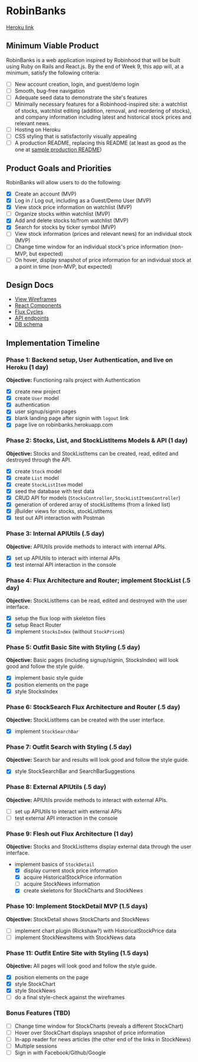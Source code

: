 # RobinBanks

[Heroku link][robinbanks]

[robinbanks]: http://www.robinbanks.herokuapp.com

## Minimum Viable Product

RobinBanks is a web application inspired by Robinhood that will be built using Ruby on Rails and React.js.  By the end of Week 9, this app will, at a minimum, satisfy the following criteria:

- [ ] New account creation, login, and guest/demo login
- [ ] Smooth, bug-free navigation
- [ ] Adequate seed data to demonstrate the site's features
- [ ] Minimally necessary features for a Robinhood-inspired site: a watchlist of stocks, watchlist editing (addition, removal, and reordering of stocks), and company information including latest and historical stock prices and relevant news.
- [ ] Hosting on Heroku
- [ ] CSS styling that is satisfactorily visually appealing
- [ ] A production README, replacing this README (at least as good as the one at [sample production README](https://github.com/appacademy/sample-project-proposal/blob/master/docs/production_readme.md))

## Product Goals and Priorities

RobinBanks will allow users to do the following:

<!-- This is a Markdown checklist. Use it to keep track of your
progress. Put an x between the brackets for a checkmark: [x] -->

- [x] Create an account (MVP)
- [x] Log in / Log out, including as a Guest/Demo User (MVP)
- [x] View stock price information on watchlist (MVP)
- [ ] Organize stocks within watchlist (MVP)
- [x] Add and delete stocks to/from watchlist (MVP)
- [x] Search for stocks by ticker symbol (MVP)
- [ ] View stock information (prices and relevant news) for an individual stock (MVP)
- [ ] Change time window for an individual stock's price information (non-MVP, but expected)
- [ ] On hover, display snapshot of price information for an individual stock at a point in time (non-MVP, but expected)

## Design Docs
* [View Wireframes][views]
* [React Components][components]
* [Flux Cycles][flux-cycles]
* [API endpoints][api-endpoints]
* [DB schema][schema]

[views]: ./docs/views.md
[components]: ./docs/components.md
[flux-cycles]: ./docs/flux-cycles.md
[api-endpoints]: ./docs/api-endpoints.md
[schema]: ./docs/schema.md

## Implementation Timeline

### Phase 1: Backend setup, User Authentication, and live on Heroku (1 day)

**Objective:** Functioning rails project with Authentication

- [x] create new project
- [x] create `User` model
- [x] authentication
- [x] user signup/signin pages
- [x] blank landing page after signin with `logout` link
- [x] page live on robinbanks.herokuapp.com

### Phase 2: Stocks, List, and StockListItems Models & API (1 day)

**Objective:** Stocks and StockListItems can be created, read, edited and destroyed through
the API.

- [x] create `Stock` model
- [x] create `List` model
- [x] create `StockListItem` model
- [x] seed the database with test data
- [x] CRUD API for models (`StocksController`, `StockListItemsController`)
- [x] generation of ordered array of stockListItems (from a linked list)
- [x] jBuilder views for stocks, stockListItems
- [x] test out API interaction with Postman

### Phase 3: Internal APIUtils (.5 day)

**Objective:** APIUtils provide methods to interact with internal APIs.

- [x] set up APIUtils to interact with internal APIs
- [x] test internal API interaction in the console

### Phase 4: Flux Architecture and Router; implement StockList (.5 day)

**Objective:** StockListItems can be read, edited and destroyed with the
user interface.

- [x] setup the flux loop with skeleton files
- [x] setup React Router
- [x] implement `StocksIndex` (without `StockPrice`s)

### Phase 5: Outfit Basic Site with Styling (.5 day)

**Objective:** Basic pages (including signup/signin, StocksIndex) will look good and follow the style guide.

- [x] implement basic style guide
- [x] position elements on the page
- [x] style StocksIndex

### Phase 6: StockSearch Flux Architecture and Router (.5 day)

**Objective:** StockListItems can be created with the user interface.

- [x] implement `StockSearchBar`

### Phase 7: Outfit Search with Styling (.5 day)

**Objective:** Search bar and results will look good and follow the style guide.

- [x] style StockSearchBar and SearchBarSuggestions

### Phase 8: External APIUtils (.5 day)

**Objective:** APIUtils provide methods to interact with external APIs.

- [ ] set up APIUtils to interact with external APIs
- [ ] test external API interaction in the console

### Phase 9: Flesh out Flux Architecture (1 day)

**Objective:** Stocks and StockListItems display external data through the user interface.

- implement basics of `StockDetail`
  - [x] display current stock price information
  - [x] acquire HistoricalStockPrice information
  - [ ] acquire StockNews information
  - [x] create skeletons for StockCharts and StockNews

### Phase 10: Implement StockDetail MVP (1.5 days)

**Objective:** StockDetail shows StockCharts and StockNews

- [ ] implement chart plugin (Rickshaw?) with HistoricalStockPrice data
- [ ] implement StockNewsItems with StockNews data

### Phase 11: Outfit Entire Site with Styling (1.5 days)

**Objective:** All pages will look good and follow the style guide.

- [x] position elements on the page
- [x] style StockChart
- [x] style StockNews
- [ ] do a final style-check against the wireframes

### Bonus Features (TBD)
- [ ] Change time window for StockCharts (reveals a different StockChart)
- [ ] Hover over StockChart displays snapshot of price information
- [ ] In-app reader for news articles (the other end of the links in StockNews)
- [ ] Multiple sessions
- [ ] Sign in with Facebook/Github/Google

[phase-one]: ./docs/phases/phase1.md
[phase-two]: ./docs/phases/phase2.md
[phase-three]: ./docs/phases/phase3.md
[phase-four]: ./docs/phases/phase4.md
[phase-five]: ./docs/phases/phase5.md
